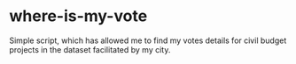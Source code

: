 # where-is-my-vote
Simple script, which has allowed me to find my votes details for civil budget projects in the dataset facilitated by my city.
